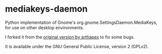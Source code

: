 mediakeys-daemon
================

Python implementation of Gnome's org.gnome.SettingsDaemon.MediaKeys, for use on other desktop environments.

I forked it from the [original version by arthapex](https://gitorious.org/mediakeys-daemon) to fix some bugs.

It is available under the GNU General Public License, version 2 (GPLv2).
